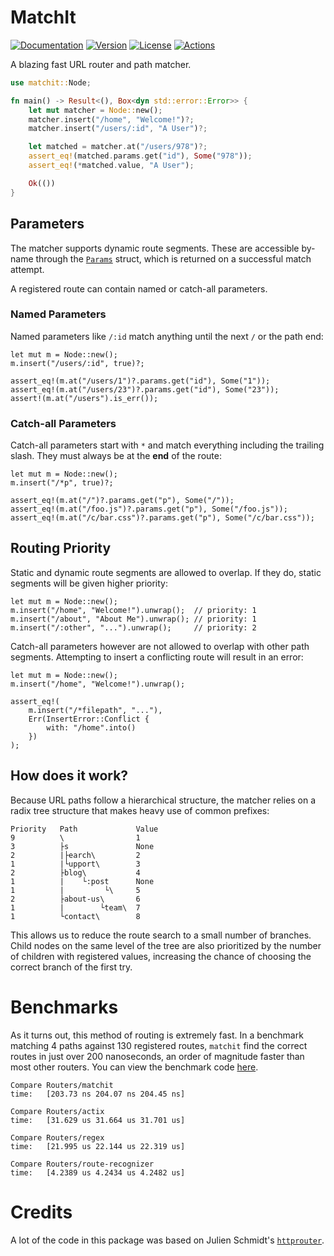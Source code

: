 # MatchIt

[![Documentation](https://img.shields.io/badge/docs-0.4.4-4d76ae?style=for-the-badge)](https://docs.rs/matchit)
[![Version](https://img.shields.io/crates/v/matchit?style=for-the-badge)](https://crates.io/crates/matchit)
[![License](https://img.shields.io/crates/l/matchit?style=for-the-badge)](https://crates.io/crates/matchit)
[![Actions](https://img.shields.io/github/workflow/status/ibraheemdev/matchit/Rust/master?style=for-the-badge)](https://github.com/ibraheemdev/matchit/actions)

A blazing fast URL router and path matcher.

```rust
use matchit::Node;

fn main() -> Result<(), Box<dyn std::error::Error>> {
    let mut matcher = Node::new();
    matcher.insert("/home", "Welcome!")?;
    matcher.insert("/users/:id", "A User")?;

    let matched = matcher.at("/users/978")?;
    assert_eq!(matched.params.get("id"), Some("978"));
    assert_eq!(*matched.value, "A User");

    Ok(())
}
```


## Parameters

The matcher supports dynamic route segments. These are accessible by-name through the [`Params`](https://docs.rs/matchit/*/matchit/struct.Params.html) struct,
which is returned on a successful match attempt.

A registered route can contain named or catch-all parameters.

### Named Parameters

Named parameters like `/:id` match anything until the next `/` or the path end:

```rust,ignore
let mut m = Node::new();
m.insert("/users/:id", true)?;

assert_eq!(m.at("/users/1")?.params.get("id"), Some("1"));
assert_eq!(m.at("/users/23")?.params.get("id"), Some("23"));
assert!(m.at("/users").is_err());
```

### Catch-all Parameters

Catch-all parameters start with `*` and match everything including the trailing slash. They must always be at the **end** of the route:

```rust,ignore
let mut m = Node::new();
m.insert("/*p", true)?;

assert_eq!(m.at("/")?.params.get("p"), Some("/"));
assert_eq!(m.at("/foo.js")?.params.get("p"), Some("/foo.js"));
assert_eq!(m.at("/c/bar.css")?.params.get("p"), Some("/c/bar.css"));
```

## Routing Priority

Static and dynamic route segments are allowed to overlap. If they do, static segments will be given higher priority:
```rust,ignore
let mut m = Node::new();
m.insert("/home", "Welcome!").unwrap();  // priority: 1
m.insert("/about", "About Me").unwrap(); // priority: 1
m.insert("/:other", "...").unwrap();     // priority: 2
```

Catch-all parameters however are not allowed to overlap with other path segments. Attempting to insert a conflicting route will result
in an error:
```rust,ignore
let mut m = Node::new();
m.insert("/home", "Welcome!").unwrap();

assert_eq!(
    m.insert("/*filepath", "..."),
    Err(InsertError::Conflict {
        with: "/home".into()
    })
);
```

## How does it work?

Because URL paths follow a hierarchical structure, the matcher relies on a radix tree structure that makes heavy use of common prefixes:

```text
Priority   Path             Value
9          \                1
3          ├s               None
2          |├earch\         2
1          |└upport\        3
2          ├blog\           4
1          |    └:post      None
1          |         └\     5
2          ├about-us\       6
1          |        └team\  7
1          └contact\        8
```

This allows us to reduce the route search to a small number of branches. Child nodes on the same level of the tree are also prioritized
by the number of children with registered values, increasing the chance of choosing the correct branch of the first try.

# Benchmarks

As it turns out, this method of routing is extremely fast. In a benchmark matching 4 paths against 130 registered routes, `matchit` find the correct routes
in just over 200 nanoseconds, an order of magnitude faster than most other routers. You can view the benchmark code [here](https://github.com/ibraheemdev/matchit/blob/master/benches/bench.rs). 

```text
Compare Routers/matchit 
time:   [203.73 ns 204.07 ns 204.45 ns]

Compare Routers/actix   
time:   [31.629 us 31.664 us 31.701 us]

Compare Routers/regex   
time:   [21.995 us 22.144 us 22.319 us]

Compare Routers/route-recognizer
time:   [4.2389 us 4.2434 us 4.2482 us]
```

# Credits

A lot of the code in this package was based on Julien Schmidt's [`httprouter`](https://github.com/julienschmidt/httprouter).
